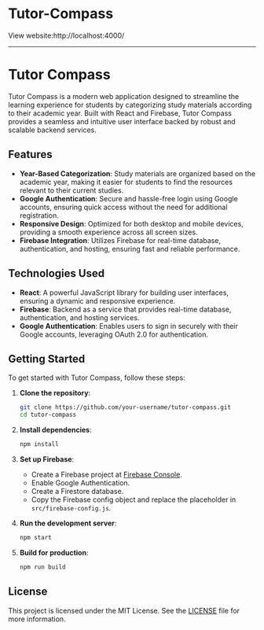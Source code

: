# Tutor-Compass

View website:http://localhost:4000/


---

# Tutor Compass

Tutor Compass is a modern web application designed to streamline the learning experience for students by categorizing study materials according to their academic year. Built with React and Firebase, Tutor Compass provides a seamless and intuitive user interface backed by robust and scalable backend services.

## Features

- **Year-Based Categorization**: Study materials are organized based on the academic year, making it easier for students to find the resources relevant to their current studies.
- **Google Authentication**: Secure and hassle-free login using Google accounts, ensuring quick access without the need for additional registration.
- **Responsive Design**: Optimized for both desktop and mobile devices, providing a smooth experience across all screen sizes.
- **Firebase Integration**: Utilizes Firebase for real-time database, authentication, and hosting, ensuring fast and reliable performance.

## Technologies Used

- **React**: A powerful JavaScript library for building user interfaces, ensuring a dynamic and responsive experience.
- **Firebase**: Backend as a service that provides real-time database, authentication, and hosting services.
- **Google Authentication**: Enables users to sign in securely with their Google accounts, leveraging OAuth 2.0 for authentication.

## Getting Started

To get started with Tutor Compass, follow these steps:

1. **Clone the repository**:
   ```bash
   git clone https://github.com/your-username/tutor-compass.git
   cd tutor-compass
   ```

2. **Install dependencies**:
   ```bash
   npm install
   ```

3. **Set up Firebase**:
   - Create a Firebase project at [Firebase Console](https://console.firebase.google.com/).
   - Enable Google Authentication.
   - Create a Firestore database.
   - Copy the Firebase config object and replace the placeholder in `src/firebase-config.js`.

4. **Run the development server**:
   ```bash
   npm start
   ```

5. **Build for production**:
   ```bash
   npm run build
   ```


## License

This project is licensed under the MIT License. See the [LICENSE](LICENSE) file for more information.

